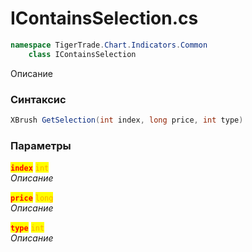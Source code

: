 
# IContainsSelection.cs
```csharp
namespace TigerTrade.Chart.Indicators.Common  
    class IContainsSelection
```

Описание

### Синтаксис
```csharp
XBrush GetSelection(int index, long price, int type)
```

### Параметры  
<mark style="color:red;">**`index`**</mark> <mark style="color:orange;">`int`</mark>  
 *Описание*  
  
<mark style="color:red;">**`price`**</mark> <mark style="color:orange;">`long`</mark>  
 *Описание*  
  
<mark style="color:red;">**`type`**</mark> <mark style="color:orange;">`int`</mark>  
 *Описание*  
  

                    
                    